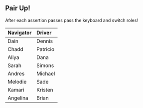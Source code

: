## Pair Up!

After each assertion passes pass the keyboard and switch roles!

| Navigator | Driver   | 
|:--        |:--       |
| Dain      | Dennis   | 
| Chadd     | Patricio | 
| Aliya     | Dana     | 
| Sarah     | Simons   |
| Andres    | Michael  | 
| Melodie   | Sade     | 
| Kamari    | Kristen  |
| Angelina  | Brian    |
